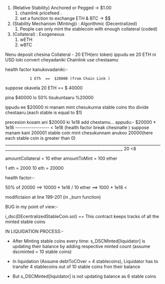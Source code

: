 1. (Relative Stability) Anchored or Pegged -> $1.00
   1. chainlink pricefeed .
   2. set a function to exchange ETH & BTC -> $$
2. (Stability Mechanism (Minting)) : Algorithmic (Decentralized)
   1. People can only mint the stablecoin with enough collateral (coded)
3. (Collateral) : Exogeneous
   1. wETH
   2. wBTC



Nenu deposit chesina Collateral - 20 ETH(erc token)
ippudu ee 20 ETH ni USD loki convert cheyadaniki Chainlink use chestaamu 


health factor kanukovadaniki:-

               1 ETh  ==  $20000 (from Chain Link )
suppose okavela 20 ETH == $ 40000

pina $40000 lo 50% tisukuntaaru %20000

ippudu ee $20000 ni manam mint chesukunna stable coins tho divide chestaaru.(each stable is equal to $1)

precesion kosam ani $20000 ki 1e18 add chestamu... appudu:- $20000 * 1e18
                                                           ----------------- < 1e18 (health factor break chesinatle )
suppose manam kani 200001 stable coin mint chesukunnam anukoo  20000(here each stable coin is greater than 0) 
_________________________________________________________________________________________________________________________________________ 20 <8


amountCollateral = 10 ether
amountToMint = 100 ether

1 eth = 2000
10 eth = 20000

health factor:- 

50% of 20000 ==> 10000 * 1e18 / 10 ether ==> 1000 * 1e18 < 



modifictaion at line 199-201 (in _burn function) 


BUG in my point of view:- 

i_dsc(DEcentralizedStableCoin.sol) == This contract keeps tracks of all the minted stable coins

IN LIQUIDATION PROCESS:-


* After Minting stable coins every time: s_DSCMinted[liquidator] is updating their balance by adding respective minted count (assume dscminted = 10 stable coins)

* In liquidation (Assume debtToCOver = 4 stablecoins), Liquidator has to transfer 4 stablecoins out of 10 stable coins fron their balance 

* But  s_DSCMinted[liquidator] is not updating balance as 6 stable coins

